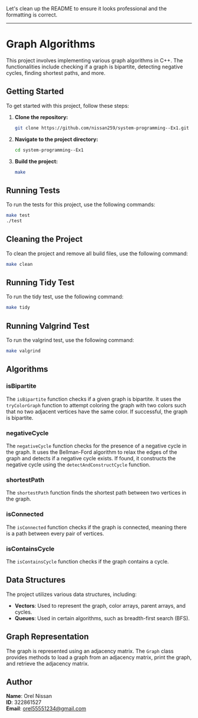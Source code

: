 Let's clean up the README to ensure it looks professional and the formatting is correct.

---

# Graph Algorithms

This project involves implementing various graph algorithms in C++. The functionalities include checking if a graph is bipartite, detecting negative cycles, finding shortest paths, and more.

## Getting Started

To get started with this project, follow these steps:

1. **Clone the repository:**

   ```bash
   git clone https://github.com/nissan259/system-programming--Ex1.git
   ```

2. **Navigate to the project directory:**

   ```bash
   cd system-programming--Ex1
   ```

3. **Build the project:**

   ```bash
   make
   ```

## Running Tests

To run the tests for this project, use the following commands:

```bash
make test
./test
```

## Cleaning the Project

To clean the project and remove all build files, use the following command:

```bash
make clean
```

## Running Tidy Test

To run the tidy test, use the following command:

```bash
make tidy
```

## Running Valgrind Test

To run the valgrind test, use the following command:

```bash
make valgrind
```

## Algorithms

### isBipartite

The `isBipartite` function checks if a given graph is bipartite. It uses the `tryColorGraph` function to attempt coloring the graph with two colors such that no two adjacent vertices have the same color. If successful, the graph is bipartite.

### negativeCycle

The `negativeCycle` function checks for the presence of a negative cycle in the graph. It uses the Bellman-Ford algorithm to relax the edges of the graph and detects if a negative cycle exists. If found, it constructs the negative cycle using the `detectAndConstructCycle` function.

### shortestPath

The `shortestPath` function finds the shortest path between two vertices in the graph.

### isConnected

The `isConnected` function checks if the graph is connected, meaning there is a path between every pair of vertices.

### isContainsCycle

The `isContainsCycle` function checks if the graph contains a cycle.

## Data Structures

The project utilizes various data structures, including:

- **Vectors**: Used to represent the graph, color arrays, parent arrays, and cycles.
- **Queues**: Used in certain algorithms, such as breadth-first search (BFS).

## Graph Representation

The graph is represented using an adjacency matrix. The `Graph` class provides methods to load a graph from an adjacency matrix, print the graph, and retrieve the adjacency matrix.

## Author

**Name**: Orel Nissan  
**ID**: 322861527  
**Email**: orel55551234@gmail.com

